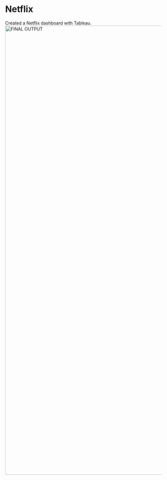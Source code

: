 # Netflix
Created a Netflix dashboard with Tableau.
<img width="1440" alt="FINAL OUTPUT" src="https://github.com/divykantsharma/Netflix/assets/89973756/3de711ad-85a2-41ed-a1ed-6c7d447ac7bf">
